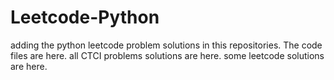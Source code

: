 # Leetcode-Python
adding the python leetcode problem solutions in this repositories. 
The code files are here.
all CTCI problems solutions are here.
some leetcode solutions are here.

































































































































































































































































































































































































































































































































































































































































































































































































































































































































































